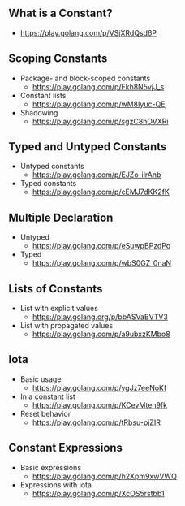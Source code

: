 ## What is a Constant?

* https://play.golang.com/p/VSjXRdQsd6P

## Scoping Constants

* Package- and block-scoped constants
	* https://play.golang.com/p/Fkh8N5vjJ_s
* Constant lists
	* https://play.golang.com/p/wM8Iyuc-QEj
* Shadowing
	* https://play.golang.com/p/sgzC8hOVXRi

## Typed and Untyped Constants

* Untyped constants
	* https://play.golang.com/p/EJZo-ilrAnb
* Typed constants
	* https://play.golang.com/p/cEMJ7dKK2fK

## Multiple Declaration

* Untyped
	* https://play.golang.com/p/eSuwpBPzdPq
* Typed
	* https://play.golang.com/p/wbS0GZ_0naN


## Lists of Constants

* List with explicit values
	* https://play.golang.org/p/bbASVaBVTV3
* List with propagated values
	* https://play.golang.com/p/a9ubxzKMbo8

## Iota

* Basic usage
	* https://play.golang.com/p/ygJz7eeNoKf
* In a constant list
	* https://play.golang.com/p/KCevMten9fk
* Reset behavior
	* https://play.golang.com/p/tRbsu-pjZIR

## Constant Expressions

* Basic expressions
	* https://play.golang.com/p/h2Xpm9xwVWQ
* Expressions with iota
	* https://play.golang.com/p/XcOS5rstbb1
